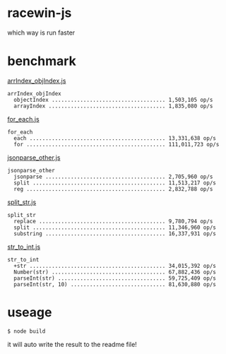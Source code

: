 # racewin-js

which way is run faster

# benchmark

[arrIndex_objIndex.js](benchmark/arrIndex_objIndex.js)

```
arrIndex_objIndex
  objectIndex .................................... 1,503,105 op/s
  arrayIndex ..................................... 1,835,080 op/s
```

[for_each.js](benchmark/for_each.js)

```
for_each
  each ........................................... 13,331,638 op/s
  for ............................................ 111,011,723 op/s
```

[jsonparse_other.js](benchmark/jsonparse_other.js)

```
jsonparse_other
  jsonparse ...................................... 2,705,960 op/s
  split .......................................... 11,513,217 op/s
  reg ............................................ 2,832,788 op/s
```

[split_str.js](benchmark/split_str.js)

```
split_str
  replace ........................................ 9,780,794 op/s
  split .......................................... 11,346,960 op/s
  substring ...................................... 16,337,931 op/s
```

[str_to_int.js](benchmark/str_to_int.js)

```
str_to_int
  +str ........................................... 34,015,392 op/s
  Number(str) .................................... 67,882,436 op/s
  parseInt(str) .................................. 59,725,409 op/s
  parseInt(str, 10) .............................. 81,630,880 op/s
```

# useage

```
$ node build
```
it will auto write the result to the readme file!